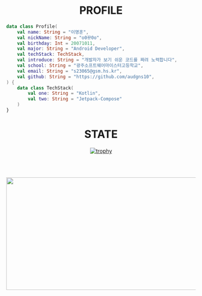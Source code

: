 <div align="center">
<h1>PROFILE</h1>
</div>

<div style="text-align: left;">
  
```kotlin
data class Profile(
    val name: String = "이명훈",
    val nickName: String = "o0뀨0o",
    val birthday: Int = 20071011,
    val major: String = "Android Developer",
    val techStack: TechStack,
    val introduce: String = "개발자가 보기 쉬운 코드를 짜려 노력합니다",
    val school: String = "광주소프트웨어마이스터고등학교",
    val email: String = "s23065@gsm.hs.kr",
    val github: String = "https://github.com/audgns10",
) {
    data class TechStack(
        val one: String = "Kotlin",
        val two: String = "Jetpack-Compose"
    )
}
```
</div>

<div align=center><h1>STATE</h1></div>
<div align=center>
  
[![trophy](https://github-profile-trophy.vercel.app/?username=audgns10&theme=chalk&row=2&column=5)](https://github.com/ryo-ma/github-profile-trophy)
  
</div><br><br>

<p align="center">
<a href="https://github.com/devxb/gitanimals">
  <img
    src="https://render.gitanimals.org/farms/audgns10"
    width="600"
    height="300"
   />
  </a>
</a>
<div align="center">
